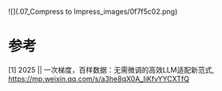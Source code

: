 ![](.07_Compress to Impress_images/0f7f5c02.png)

# 参考

[1] 2025 || 一次梯度，百样数据：无需微调的高效LLM适配新范式, https://mp.weixin.qq.com/s/a3he8qX0A_IiKfvYYCXTfQ